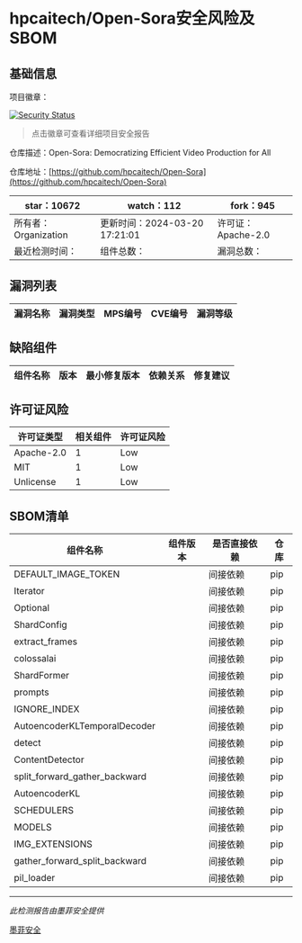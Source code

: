 # hpcaitech/Open-Sora安全风险及SBOM

## 基础信息

项目徽章：

[![Security Status](https://www.murphysec.com/platform3/v31/badge/1770519530446536704.svg)](https://www.murphysec.com/console/report/1765447723658428416/1770519530446536704)

> 点击徽章可查看详细项目安全报告

仓库描述：Open-Sora: Democratizing Efficient Video Production for All

仓库地址：[https://github.com/hpcaitech/Open-Sora](https://github.com/hpcaitech/Open-Sora)

| star：10672 | watch：112 | fork：945 |
| ----------- | -------------- | ------------ |
| 所有者：Organization | 更新时间：2024-03-20 17:21:01 | 许可证：Apache-2.0 |
| 最近检测时间： | 组件总数： | 漏洞总数： |




## 漏洞列表

| 漏洞名称 | 漏洞类型 | MPS编号 | CVE编号 | 漏洞等级 |
| ------- | ------ | ------- | ------ | ----- |





## 缺陷组件

| 组件名称 | 版本 | 最小修复版本 | 依赖关系 | 修复建议 |
| -------- | ---- | ------------ | -------- | -------- |





## 许可证风险

| 许可证类型 | 相关组件 | 许可证风险 |
| ---------- | -------- | ---------- |
|Apache-2.0|1|Low|
|MIT|1|Low|
|Unlicense|1|Low|




## SBOM清单

| 组件名称 | 组件版本 | 是否直接依赖 | 仓库 |
| -------- | -------- | ------------ | ---- |
|DEFAULT_IMAGE_TOKEN||间接依赖|pip|
|Iterator||间接依赖|pip|
|Optional||间接依赖|pip|
|ShardConfig||间接依赖|pip|
|extract_frames||间接依赖|pip|
|colossalai||间接依赖|pip|
|ShardFormer||间接依赖|pip|
|prompts||间接依赖|pip|
|IGNORE_INDEX||间接依赖|pip|
|AutoencoderKLTemporalDecoder||间接依赖|pip|
|detect||间接依赖|pip|
|ContentDetector||间接依赖|pip|
|split_forward_gather_backward||间接依赖|pip|
|AutoencoderKL||间接依赖|pip|
|SCHEDULERS||间接依赖|pip|
|MODELS||间接依赖|pip|
|IMG_EXTENSIONS||间接依赖|pip|
|gather_forward_split_backward||间接依赖|pip|
|pil_loader||间接依赖|pip|


------

*此检测报告由墨菲安全提供*

[墨菲安全](www.murphysec.com)